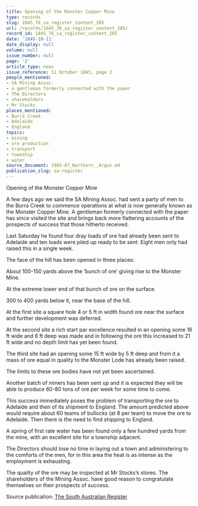 ```yaml
---
title: Opening of the Monster Copper Mine
type: records
slug: 1845_76_sa_register_content_285
url: /records/1845_76_sa_register_content_285/
record_id: 1845_76_sa_register_content_285
date: '1845-10-11'
date_display: null
volume: null
issue_number: null
page: '2'
article_type: news
issue_reference: 11 October 1845, page 2
people_mentioned:
- SA Mining Assoc.
- a gentleman formerly connected with the paper
- The Directors
- shareholders
- Mr Stocks
places_mentioned:
- Burra Creek
- Adelaide
- England
topics:
- mining
- ore production
- transport
- township
- water
source_document: 1985-87_Northern__Argus.md
publication_slug: sa-register
---
```


Opening of the Monster Copper Mine

A few days ago we said the SA Mining Assoc. had sent a party of men to the Burra Creek to commence operations at what is now generally known as the Monster Copper Mine.  A gentleman formerly connected with the paper has since visited the site and brings back more flattering accounts of the prospects of success that those hitherto received.

Last Saturday he found four dray loads of ore had already been sent to Adelaide and ten loads were piled up ready to be sent.  Eight men only had raised this in a single week.

The face of the hill has been opened in three places:

About 100-150 yards above the ‘bunch of ore’ giving rise to the Monster Mine.

At the extreme lower end of that bunch of ore on the surface.

300 to 400 yards below it, near the base of the hill.

At the first site a square hole 4 or 5 ft in width found ore near the surface and further development was deferred.

At the second site a rich start par excellence resulted in an opening some 16 ft wide and 6 ft deep was made and in following the ore this increased to 21 ft wide and no depth limit has yet been found.

The third site had an opening some 15 ft wide by 5 ft deep and from it a mass of ore equal in quality to the Monster Lode has already been raised.

The limits to these ore bodies have not yet been ascertained.

Another batch of miners has been sent up and it is expected they will be able to produce 60-80 tons of ore per week for some time to come.

This success immediately poses the problem of transporting the ore to Adelaide and then of its shipment to England.  The amount predicted above would require about 60 teams of bullocks (at 8 per team) to move the ore to Adelaide.  Then there is the need to find shipping to England.

A spring of first rate water has been found only a few hundred yards from the mine, with an excellent site for a township adjacent.

The Directors should lose no time in laying out a town and administering to the comforts of the men, for in this area the heat is as intense as the employment is exhausting.

The quality of the ore may be inspected at Mr Stocks’s stores.  The shareholders of the Mining Assoc. have good reason to congratulate themselves on their prospects of success.

Source publication: [The South Australian Register](/publications/sa-register/)
